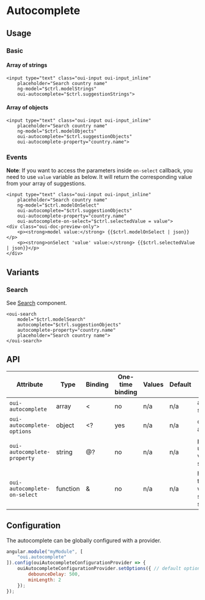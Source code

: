 # Autocomplete

<component-status cx-design="complete" ux="rc"></component-status>

## Usage

### Basic

#### Array of strings

```html:preview
<input type="text" class="oui-input oui-input_inline" 
    placeholder="Search country name"
    ng-model="$ctrl.modelStrings"
    oui-autocomplete="$ctrl.suggestionStrings">
```

#### Array of objects

```html:preview
<input type="text" class="oui-input oui-input_inline" 
    placeholder="Search country name"
    ng-model="$ctrl.modelObjects"
    oui-autocomplete="$ctrl.suggestionObjects"
    oui-autocomplete-property="country.name">
```

### Events

**Note**: If you want to access the parameters inside `on-select` callback, you need to use `value` variable as below.
It will return the corresponding value from your array of suggestions.

```html:preview
<input type="text" class="oui-input oui-input_inline" 
    placeholder="Search country name"
    ng-model="$ctrl.modelOnSelect"
    oui-autocomplete="$ctrl.suggestionObjects"
    oui-autocomplete-property="country.name"
    oui-autocomplete-on-select="$ctrl.selectedValue = value">
<div class="oui-doc-preview-only">
    <p><strong>model value:</strong> {{$ctrl.modelOnSelect | json}}</p>
    <p><strong>onSelect 'value' value:</strong> {{$ctrl.selectedValue | json}}</p>
</div>
```

## Variants

### Search

See [Search](#!/oui-angular/search)  component.

```html:preview
<oui-search
    model="$ctrl.modelSearch"
    autocomplete="$ctrl.suggestionObjects"
    autocomplete-property="country.name"
    placeholder="Search country name">
</oui-search>
```

## API

| Attribute                     | Type      | Binding   | One-time binding  | Values | Default   | Description
| ----                          | ----      | ----      | ----              | ----   | ----      | ----
| `oui-autocomplete`            | array     | <         | no                | n/a    | n/a       | array of suggestions
| `oui-autocomplete-options`    | object    | <?        | yes               | n/a    | n/a       | options of autocomplete
| `oui-autocomplete-property`   | string    | @?        | no                | n/a    | n/a       | property path used to get value from suggestion
| `oui-autocomplete-on-select`  | function  | &         | no                | n/a    | n/a       | handler triggered when suggestion is selected

## Configuration

The autocomplete can be globally configured with a provider.

```js
angular.module("myModule", [
    "oui.autocomplete"
]).config(ouiAutocompleteConfigurationProvider => {
    ouiAutocompleteConfigurationProvider.setOptions({ // default options
        debounceDelay: 500,
        minLength: 2
    });
});
```
